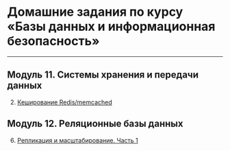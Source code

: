 # Домашние задания по курсу «Базы данных и информационная безопасность»

---

## Модуль 11. Системы хранения и передачи данных

 2. [Кеширование Redis/memcached](https://github.com/AstaKrom/sdb-homeworks/blob/main/2.md)
 

## Модуль 12. Реляционные базы данных
6. [Репликация и масштабирование. Часть 1](https://github.com/AstaKrom/sdb-homeworks/blob/main/6.md)
